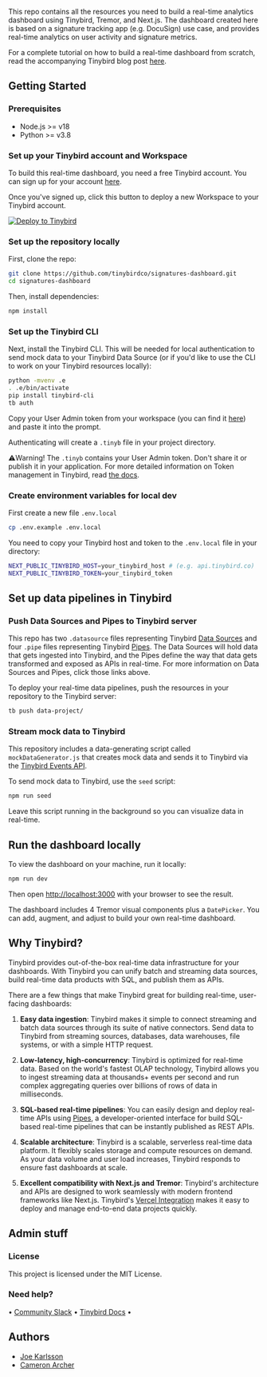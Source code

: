 This repo contains all the resources you need to build a real-time analytics dashboard using Tinybird, Tremor, and Next.js. The dashboard created here is based on a signature tracking app (e.g. DocuSign) use case, and provides real-time analytics on user activity and signature metrics.

For a complete tutorial on how to build a real-time dashboard from scratch, read the accompanying Tinybird blog post [here](https://www.tinybird.co/blog-posts/real-time-dashboard-step-by-step).

## Getting Started

### Prerequisites

- Node.js >= v18
- Python >= v3.8

### Set up your Tinybird account and Workspace

To build this real-time dashboard, you need a free Tinybird account. You can sign up for your account [here](https://www.tinybird.co/signup?referrer=github&utm_source=github&utm_medium=github&utm_content=real-time-dashboard).

Once you've signed up, click this button to deploy a new Workspace to your Tinybird account.

[![Deploy to Tinybird](https://cdn.tinybird.co/button)](https://ui.tinybird.co/workspaces/new?name=signatures_dashboard)

### Set up the repository locally

First, clone the repo:

```bash
git clone https://github.com/tinybirdco/signatures-dashboard.git
cd signatures-dashboard
```

Then, install dependencies:

```bash
npm install
```

### Set up the Tinybird CLI

Next, install the Tinybird CLI. This will be needed for local authentication to send mock data to your Tinybird Data Source (or if you'd like to use the CLI to work on your Tinybird resources locally):

```bash
python -mvenv .e
. .e/bin/activate
pip install tinybird-cli
tb auth
```

Copy your User Admin token from your workspace (you can find it [here](https://ui.tinybird.co/tokens)) and paste it into the prompt.

Authenticating will create a `.tinyb` file in your project directory.

⚠️Warning! The `.tinyb` contains your User Admin token. Don't share it or publish it in your application. For more detailed information on Token management in Tinybird, read [the docs](https://www.tinybird.co/docs/api-reference/token-api.html).

### Create environment variables for local dev

First create a new file `.env.local`
```bash
cp .env.example .env.local
```

You need to copy your Tinybird host and token to the `.env.local` file in your directory:

```bash
NEXT_PUBLIC_TINYBIRD_HOST=your_tinybird_host # (e.g. api.tinybird.co)
NEXT_PUBLIC_TINYBIRD_TOKEN=your_tinybird_token
```

## Set up data pipelines in Tinybird

### Push Data Sources and Pipes to Tinybird server

This repo has two `.datasource` files representing Tinybird [Data Sources](https://www.tinybird.co/docs/concepts/data-sources.html) and four `.pipe` files representing Tinybird [Pipes](https://www.tinybird.co/docs/concepts/pipes.html). The Data Sources will hold data that gets ingested into Tinybird, and the Pipes define the way that data gets transformed and exposed as APIs in real-time. For more information on Data Sources and Pipes, click those links above.

To deploy your real-time data pipelines, push the resources in your repository to the Tinybird server:

```bash
tb push data-project/
```

### Stream mock data to Tinybird

This repository includes a data-generating script called `mockDataGenerator.js` that creates mock data and sends it to Tinybird via the [Tinybird Events API](https://www.tinybird.co/docs/ingest/events-api.html).

To send mock data to Tinybird, use the `seed` script:

```bash
npm run seed
```

Leave this script running in the background so you can visualize data in real-time.

## Run the dashboard locally

To view the dashboard on your machine, run it locally:

```bash
npm run dev
```

Then open [http://localhost:3000](http://localhost:3000) with your browser to see the result.

The dashboard includes 4 Tremor visual components plus a `DatePicker`. You can add, augment, and adjust to build your own real-time dashboard.

## Why Tinybird?

Tinybird provides out-of-the-box real-time data infrastructure for your dashboards. With Tinybird you can unify batch and streaming data sources, build real-time data products with SQL, and publish them as APIs.

There are a few things that make Tinybird great for building real-time, user-facing dashboards:

1. **Easy data ingestion**: Tinybird makes it simple to connect streaming and batch data sources through its suite of native connectors. Send data to Tinybird from streaming sources, databases, data warehouses, file systems, or with a simple HTTP request.

2. **Low-latency, high-concurrency**: Tinybird is optimized for real-time data. Based on the world's fastest OLAP technology, Tinybird allows you to ingest streaming data at thousands+ events per second and run complex aggregating queries over billions of rows of data in milliseconds.

3. **SQL-based real-time pipelines**: You can easily design and deploy real-time APIs using [Pipes](https://www.tinybird.co/docs/concepts/pipes.html), a developer-oriented interface for build SQL-based real-time pipelines that can be instantly published as REST APIs.

4. **Scalable architecture**: Tinybird is a scalable, serverless real-time data platform. It flexibly scales storage and compute resources on demand. As your data volume and user load increases, Tinybird responds to ensure fast dashboards at scale.

5. **Excellent compatibility with Next.js and Tremor**: Tinybird's architecture and APIs are designed to work seamlessly with modern frontend frameworks like Next.js. Tinybird's [Vercel Integration](https://www.tinybird.co/docs/guides/integrating-vercel.html) makes it easy to deploy and manage end-to-end data projects quickly.

## Admin stuff

### License

This project is licensed under the MIT License.

### Need help?

&bull; [Community Slack](https://www.tinybird.co/join-our-slack-community) &bull; [Tinybird Docs](https://docs.tinybird.co/) &bull;

## Authors

- [Joe Karlsson](https://github.com/joekarlsson)
- [Cameron Archer](https://github.com/tb-peregrine)
